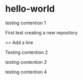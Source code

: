 # hello-world
testing contention 1

First test creating a new repository

== Add a line

Testing contention 2

*testing contention 3*

testing contention 4

